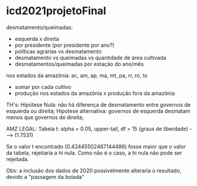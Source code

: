 # icd2021projetoFinal

desmatamento/queimadas:
- esquerda x direita
- por presidente (por presidente por ano?)
- políticas agrárias vs desmatamento
- desmatamento vs queimadas vs quantidade de área cultivada
- desmatamentos/queimadas por estação do ano/mês

nos estados da amazônia:
ac, am, ap, ma, mt, pa, rr, ro, to

-   somar por cada cultivo
-   produção nos estados da amazônia x produção fora da amazônia


TH's:
Hipótese Nula: não há diferença de desmatamento entre governos de esquerda ou direita;
Hipotese alternativa: governos de esquerda desmatam menos que governos de direita;

AMZ LEGAL: Tabela t: alpha = 0.05, upper-tail, df = 15 (graus de liberdade) ---> (1.7531)

Se o valor t encontrado (0.42445502467144486) fosse maior que o valor da tabela, rejeitaria a hi nula. Como não é o caso,
a hi nula não pode ser rejeitada.

Obs: a inclusão dos dados de 2020 possivelmente alteraria o resultado, devido a "passagem da boiada"
